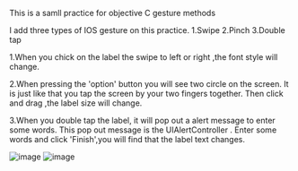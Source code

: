 This is a samll practice for objective C gesture methods 

I add three types of IOS gesture on this practice.
1.Swipe
2.Pinch
3.Double tap

1.When you chick on the label the swipe to left or right ,the font style will change.

2.When pressing the 'option' button you will see two circle on the screen.
It is just like that you tap the screen by your two fingers together.
Then click and drag ,the label size will change.

3.When you double tap the label, it will pop out a alert message to enter some words.
This pop out message is the UIAlertController .
Enter some words and click 'Finish',you will find that the label text changes.

![image](https://raw.githubusercontent.com/chen-chien-lung/Gesture-UIAlertController/master/Screen.png)
![image](https://raw.githubusercontent.com/chen-chien-lung/Gesture-UIAlertController/master/UIAlertController.png)
